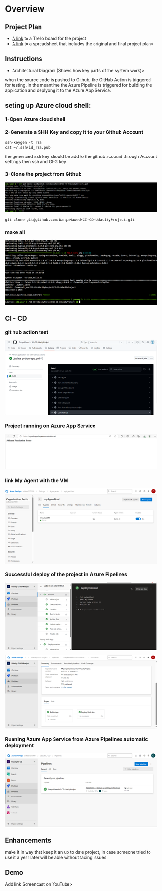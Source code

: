 # Overview


## Project Plan

* [A link](https://trello.com/invite/b/al3DQVut/ATTId8fa10566d4cf16095e3915b8cb26c2471A00315/udacity-project) to a Trello board for the project
* [A link](https://docs.google.com/spreadsheets/d/19t-rdhJbaB3wmZ_VwUqVRomdojht7PFhSi0Op_Er668/edit?usp=sharing) to a spreadsheet that includes the original and final project plan>


## Instructions

* Architectural Diagram (Shows how key parts of the system work)>

when the source code is pushed to Github, the GitHub Action is triggered for testing. In the meantime the Azure Pipeline is triggered for building the application and deplyong it to the Azure App Service.

## seting up Azure cloud shell:
 ### 1-Open Azure cloud shell
 ### 2-Generate a SHH Key and copy it to your Github Account

```
ssh-keygen -t rsa
cat ~/.ssh/id_rsa.pub
```
the genertaed ssh key should be add to the github account through Account settings then ssh and GPG key 

 ### 3-Clone the project from Github
 ![alt text](https://github.com/DanyaMawed/CI-CD-UdacityProject/blob/fe96e12f1c63f6d20a8a8c30bfa50aabde92876b/git%20clone.png?raw=true)

```
git clone git@github.com:DanyaMawed/CI-CD-UdacityProject.git
```
### make all 
 ![alt text](https://github.com/DanyaMawed/CI-CD-UdacityProject/blob/fe96e12f1c63f6d20a8a8c30bfa50aabde92876b/make%20all%20passed.png?raw=true)

## CI - CD
### git hub action test 
 ![alt text](https://github.com/DanyaMawed/CI-CD-UdacityProject/blob/fe96e12f1c63f6d20a8a8c30bfa50aabde92876b/github%20actions.png?raw=true)

### Project running on Azure App Service
 ![alt text](https://github.com/DanyaMawed/CI-CD-UdacityProject/blob/fe96e12f1c63f6d20a8a8c30bfa50aabde92876b/webpage.png)

### link My Agent with the VM
 ![alt text](https://github.com/DanyaMawed/CI-CD-UdacityProject/blob/fe96e12f1c63f6d20a8a8c30bfa50aabde92876b/my%20Agebt%20pool%20linked%20with%20vm%20online.png)


### Successful deploy of the project in Azure Pipelines
 ![alt text](https://github.com/DanyaMawed/CI-CD-UdacityProject/blob/fe96e12f1c63f6d20a8a8c30bfa50aabde92876b/build%20job.png)

 ![alt text](https://github.com/DanyaMawed/CI-CD-UdacityProject/blob/fe96e12f1c63f6d20a8a8c30bfa50aabde92876b/successful%20pipeline.png)

### Running Azure App Service from Azure Pipelines automatic deployment
 ![alt text](https://github.com/DanyaMawed/CI-CD-UdacityProject/blob/fe96e12f1c63f6d20a8a8c30bfa50aabde92876b/Pipline%20screen.png)



## Enhancements

make it in way that keep it an up to date project, in case someone tried to use it a year later will be able without facing issues 

## Demo 

 Add link Screencast on YouTube>


